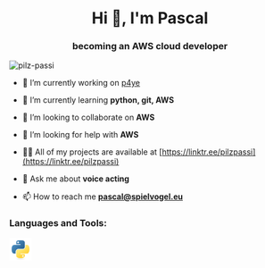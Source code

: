 <h1 align="center">Hi 👋, I'm Pascal</h1>
<h3 align="center">becoming an AWS cloud developer</h3>

<p align="left"> <img src="https://komarev.com/ghpvc/?username=pilz-passi&label=Profile%20views&color=0e75b6&style=flat" alt="pilz-passi" /> </p>

- 🔭 I’m currently working on [p4ye](https://github.com/Pilz-Passi/py4e)

- 🌱 I’m currently learning **python, git, AWS**

- 👯 I’m looking to collaborate on **AWS**

- 🤝 I’m looking for help with **AWS**

- 👨‍💻 All of my projects are available at [https://linktr.ee/pilzpassi](https://linktr.ee/pilzpassi)

- 💬 Ask me about **voice acting**

- 📫 How to reach me **pascal@spielvogel.eu**


<h3 align="left">Languages and Tools:</h3>
<p align="left"> <a href="https://www.python.org" target="_blank" rel="noreferrer"> <img src="https://raw.githubusercontent.com/devicons/devicon/master/icons/python/python-original.svg" alt="python" width="40" height="40"/> </a> </p>
